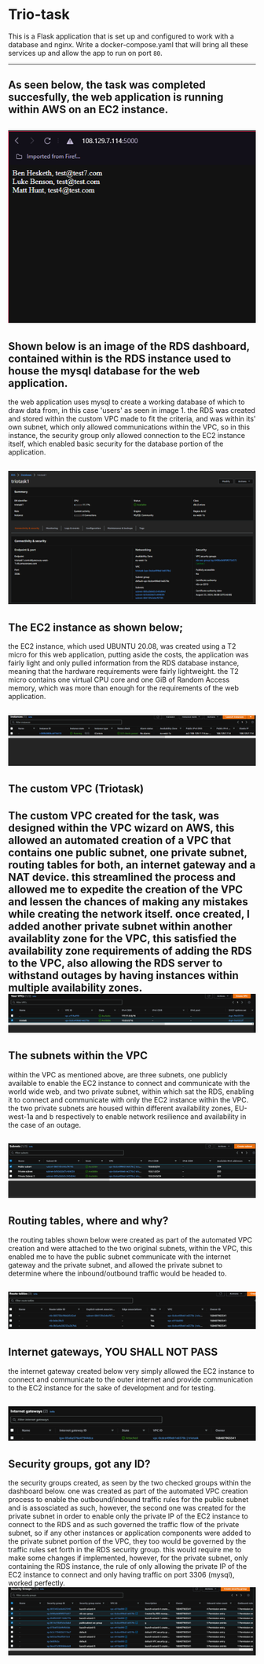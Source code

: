 # Trio-task

This is a Flask application that is set up and configured to work with a database and nginx. Write a docker-compose.yaml that will bring all these services up and allow the app to run on port `80`.


---------------------------------------------------------------------------------------
## As seen below, the task was completed succesfully, the web application is running within AWS on an EC2 instance.
![image.png](./image.png)
---------------------------------------------------------------------------------------
## Shown below is an image of the RDS dashboard, contained within is the RDS instance used to house the mysql database for the web application.

the web application uses mysql to create a working database of which to draw data from, in this case 'users' as seen in image 1. 
the RDS was created and stored within the custom VPC made to fit the criteria, and was within its' own subnet, which only allowed communications within the VPC, so in this instance, the security group only allowed connection to the EC2 instance itself, which enabled basic security for the database portion of the application.

![image-1.png](./image-1.png)
-------------------------------------------------------------------------------------------
## The EC2 instance as shown below;

the EC2 instance, which used UBUNTU 20.08, was created using a T2 micro for this web application, putting aside the costs, the application was fairly light and only pulled information from the RDS database instance, meaning that the hardware requirements were fairly lightweight. the T2 micro contains one virtual CPU core and one GiB of Random Access memory, which was more than enough for the requirements of the web application.

![image-2.png](./image-2.png)
--------------------------------------------------------------------------
## The custom VPC (Triotask)

The custom VPC created for the task, was designed within the VPC wizard on AWS, this allowed an automated creation of a VPC that contains one public subnet, one private subnet, routing tables for both, an internet gateway and a NAT device. this streamlined the process and allowed me to expedite the creation of the VPC and lessen the chances of making any mistakes while creating the network itself. once created, I added another private subnet within another availablity zone for the VPC, this satisfied the availability zone requirements of adding the RDS to the VPC, also allowing the RDS server to withstand outages by having instances within multiple availability zones.
![image-3.png](./image-3.png)
----------------------------------------------------------------------------------------------
## The subnets within the VPC

within the VPC as mentioned above, are three subnets, one publicly available to enable the EC2 instance to connect and communicate with the world wide web, and two private subnet, within which sat the RDS, enabling it to connect and communicate with only the EC2 instance within the VPC. the two private subnets are housed within different availability zones, EU-west-1a and b respectively to enable network resilience and availability in the case of an outage.

![image-4.png](./image-4.png)
-------------------------------------------------------------------------------------------------
## Routing tables, where and why?

the routing tables shown below were created as part of the automated VPC creation and were attached to the two original subnets, within the VPC, this enabled me to have the public subnet communicate with the internet gateway and the private subnet, and allowed the private subnet to determine where the inbound/outbound traffic would be headed to.


![image-5.png](./image-5.png)
----------------------------------------------------------------------------------------------------
## Internet gateways, YOU SHALL NOT PASS

the internet gateway created below very simply allowed the EC2 instance to connect and communicate to the outer internet and provide communication to the EC2 instance for the sake of development and for testing. 

![image-6.png](./image-6.png)
--------------------------------------------------------------------------------------------------------
## Security groups, got any ID?

the security groups created, as seen by the two checked groups within the dashboard below. one was created as part of the automated VPC creation process to enable the outbound/inbound traffic rules for the public subnet and is assosciated as such, however, the second one was created for the private subnet in order to enable only the private IP of the EC2 instance to connect to the RDS and as such governed the traffic flow of the private subnet, so if any other instances or application components were added to the private subnet portion of the VPC, they too would be governed by the traffic rules set forth in the RDS security group. this would require me to make some changes if implemented, however, for the private subnet, only containing the RDS instance, the rule of only allowing the private IP of the EC2 instance to connect and only having traffic on port 3306 (mysql), worked perfectly.
![image-7.png](./image-7.png)

